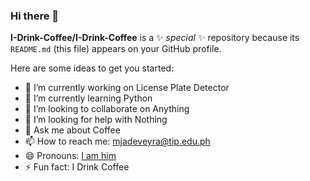 ### Hi there 👋


**I-Drink-Coffee/I-Drink-Coffee** is a ✨ _special_ ✨ repository because its `README.md` (this file) appears on your GitHub profile.

Here are some ideas to get you started:

- 🔭 I’m currently working on License Plate Detector
- 🌱 I’m currently learning Python
- 👯 I’m looking to collaborate on Anything
- 🤔 I’m looking for help with Nothing
- 💬 Ask me about Coffee
- 📫 How to reach me: mjadeveyra@tip.edu.ph
- 😄 Pronouns: [I am him](https://www.youtube.com/watch?v=MJFBWRyAb64)
- ⚡ Fun fact: I Drink Coffee
